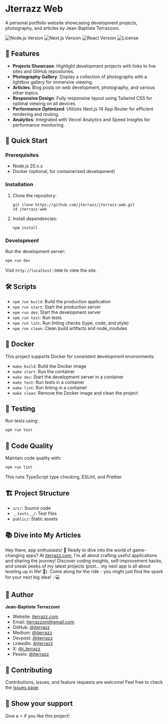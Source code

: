 # Jterrazz Web

A personal portfolio website showcasing development projects, photography, and articles by Jean-Baptiste Terrazzoni.

![Node.js Version](https://img.shields.io/badge/node-20.x.x-brightgreen)
![Next.js Version](https://img.shields.io/badge/next.js-14.2.3-blue)
![React Version](https://img.shields.io/badge/react-18-blue)
![License](https://img.shields.io/badge/license-MIT-green)

## 🌟 Features

-   **Projects Showcase**: Highlight development projects with links to live sites and GitHub repositories.
-   **Photography Gallery**: Display a collection of photographs with a lightbox gallery for immersive viewing.
-   **Articles**: Blog posts on web development, photography, and various other topics.
-   **Responsive Design**: Fully responsive layout using Tailwind CSS for optimal viewing on all devices.
-   **Performance Optimized**: Utilizes Next.js 14 App Router for efficient rendering and routing.
-   **Analytics**: Integrated with Vercel Analytics and Speed Insights for performance monitoring.

## 🚀 Quick Start

### Prerequisites

-   Node.js 20.x.x
-   Docker (optional, for containerized development)

### Installation

1. Clone the repository:

    ```
    git clone https://github.com/jterrazz/jterrazz-web.git
    cd jterrazz-web
    ```

2. Install dependencies:
    ```
    npm install
    ```

### Development

Run the development server:

```sh
npm run dev
```

Visit `http://localhost:3000` to view the site.

## 🛠 Scripts

-   `npm run build`: Build the production application
-   `npm run start`: Start the production server
-   `npm run dev`: Start the development server
-   `npm run test`: Run tests
-   `npm run lint`: Run linting checks (type, code, and style)
-   `npm run clean`: Clean build artifacts and node_modules

## 🐳 Docker

This project supports Docker for consistent development environments:

-   `make build`: Build the Docker image
-   `make start`: Run the container
-   `make dev`: Start the development server in a container
-   `make test`: Run tests in a container
-   `make lint`: Run linting in a container
-   `make clean`: Remove the Docker image and clean the project

## 🧪 Testing

Run tests using:

```sh
npm run test
```

## 📐 Code Quality

Maintain code quality with:

```sh
npm run lint
```

This runs TypeScript type checking, ESLint, and Prettier.

## 🏗 Project Structure

-   `src/`: Source code
-   `__tests__/`: Test files
-   `public/`: Static assets

## 📚 Dive into My Articles

Hey there, app enthusiasts! 👋 Ready to dive into the world of game-changing apps? At [jterrazz.com](https://jterrazz.com), I'm all about crafting useful applications and sharing the journey! Discover coding insights, self-improvement hacks, and sneak peeks of my latest projects (psst... my next app is all about leveling up in life! 🚀). Come along for the ride - you might just find the spark for your next big idea! 💡💻

## 👤 Author

**Jean-Baptiste Terrazzoni**

-   Website: [jterrazz.com](https://jterrazz.com)
-   Email: jterrazzoni@gmail.com
-   GitHub: [@jterrazz](https://github.com/jterrazz)
-   Medium: [@jterrazz](https://medium.com/@jterrazz)
-   Devpost: [@jterrazz](https://devpost.com/jterrazz)
-   LinkedIn: [@jterrazz](https://www.linkedin.com/in/jterrazz/)
-   X: [@j_terrazz](https://x.com/j_terrazz)
-   Pexels: [@jterrazz](https://www.pexels.com/@jterrazz)

## 🤝 Contributing

Contributions, issues, and feature requests are welcome! Feel free to check the [issues page](https://github.com/jterrazz/jterrazz-web/issues).

## 🌟 Show your support

Give a ⭐️ if you like this project!

